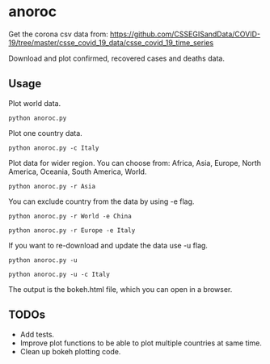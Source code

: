 # anoroc

Get the corona csv data from: https://github.com/CSSEGISandData/COVID-19/tree/master/csse_covid_19_data/csse_covid_19_time_series

Download and plot confirmed, recovered cases and deaths data.

## Usage

Plot world data.

`python anoroc.py`

Plot one country data.

`python anoroc.py -c Italy`

Plot data for wider region. You can choose from: Africa, Asia, Europe, North America, Oceania, South America, World.

`python anoroc.py -r Asia`

You can exclude country from the data by using -e flag.

`python anoroc.py -r World -e China`

`python anoroc.py -r Europe -e Italy`


If you want to re-download and update the data use -u flag.

`python anoroc.py -u`

`python anoroc.py -u -c Italy`

The output is the bokeh.html file, which you can open in a browser.

## TODOs

+ Add tests.
+ Improve plot functions to be able to plot multiple countries at same time.
+ Clean up bokeh plotting code.